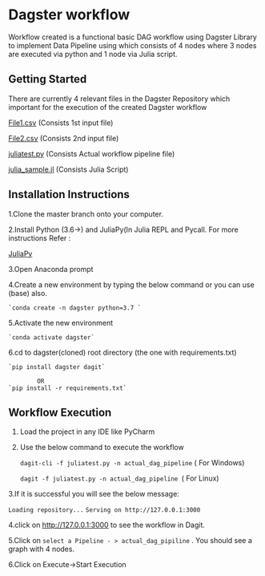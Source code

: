 # Dagster workflow
Workflow created is a functional  basic DAG workflow using Dagster Library to implement Data Pipeline using which consists of 4 nodes where 3 nodes are executed via python and 1 node via Julia script.

## Getting Started
There are currently 4 relevant files in the Dagster Repository which important for the execution of the created Dagster workflow

[File1.csv](https://github.com/achintamiri/dagster/blob/master/file1.csv)  (Consists 1st input file)

[File2.csv](https://github.com/achintamiri/dagster/blob/master/file2.csv) (Consists 2nd input file)

[juliatest.py](https://github.com/achintamiri/dagster/blob/master/juliatest.py) (Consists Actual workflow pipeline file)

[julia_sample.jl](https://github.com/achintamiri/dagster/blob/master/julia_sample.jl) (Consists Julia Script)

## Installation Instructions
1.Clone the master branch  onto your computer.

2.Install Python (3.6->) and JuliaPy(In Julia REPL and Pycall. For more instructions Refer : 

[JuliaPy](https://github.com/JuliaPy/pyjulia) 

3.Open Anaconda prompt

4.Create a new environment by typing the below command or you can use (base) also.

    `conda create -n dagster python=3.7 `

5.Activate the new environment

    `conda activate dagster`

6.cd to dagster(cloned) root directory (the one with requirements.txt)

    `pip install dagster dagit`

            OR
    `pip install -r requirements.txt`
    
 ## Workflow Execution

1. Load the project in any IDE like PyCharm

2. Use the below command to execute the workflow

    `dagit-cli -f juliatest.py -n actual_dag_pipeline`  ( For Windows)
    
    `dagit -f juliatest.py -n actual_dag_pipeline `( For Linux)

3.If it is successful you will see the below message:

  `Loading repository...`
  `Serving on http://127.0.0.1:3000` 

4.click on http://127.0.0.1:3000 to see the workflow in Dagit.

5.Click on `select a Pipeline - > actual_dag_pipiline` . You should see a graph with 4 nodes.

6.Click on Execute->Start Execution 


